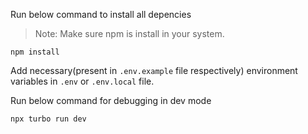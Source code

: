 Run below command to install all depencies

> Note: Make sure npm is install in your system.

```
npm install
```

Add necessary(present in `.env.example` file respectively) environment variables in `.env` or `.env.local` file.

Run below command for debugging in dev mode

```
npx turbo run dev
```
